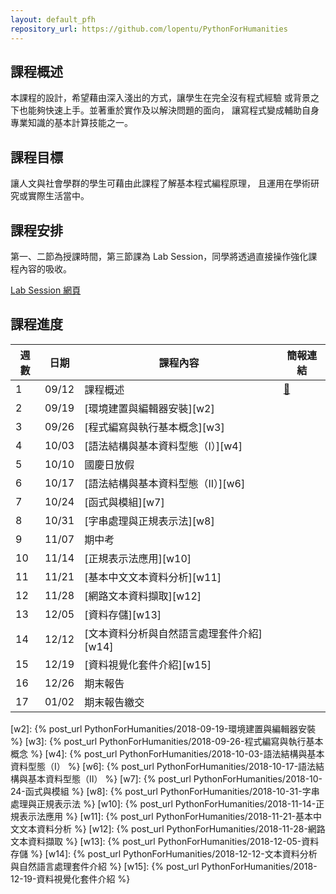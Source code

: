 ```yaml
---
layout: default_pfh
repository_url: https://github.com/lopentu/PythonForHumanities
---
```


## 課程概述

本課程的設計，希望藉由深入淺出的方式，讓學生在完全沒有程式經驗
或背景之下也能夠快速上手。並著重於實作及以解決問題的面向，
讓寫程式變成輔助自身專業知識的基本計算技能之一。

## 課程目標

讓人文與社會學群的學生可藉由此課程了解基本程式編程原理，
且運用在學術研究或實際生活當中。

## 課程安排

第一、二節為授課時間，第三節課為 Lab Session，同學將透過直接操作強化課程內容的吸收。

[Lab Session 網頁](lab)

## 課程進度

| 週數   |  日期    |課程內容                                      |簡報連結   |
|--------|----------|----------------------------------------------|-----------|
|   1    |  09/12   |課程概述                                      |  [🔗][s1] |
|   2    |  09/19   |[環境建置與編輯器安裝][w2]                    |           |
|   3    |  09/26   |[程式編寫與執行基本概念][w3]                  |           |
|   4    |  10/03   |[語法結構與基本資料型態（I）][w4]             |           |
|   5    |  10/10   |國慶日放假                                    |           |
|   6    |  10/17   |[語法結構與基本資料型態（II）][w6]            |           |
|   7    |  10/24   |[函式與模組][w7]                              |           |
|   8    |  10/31   |[字串處理與正規表示法][w8]                    |           |
|   9    |  11/07   |期中考                                        |           |
|   10   |  11/14   |[正規表示法應用][w10]                         |           |
|   11   |  11/21   |[基本中文文本資料分析][w11]                   |           |
|   12   |  11/28   |[網路文本資料擷取][w12]                       |           |
|   13   |  12/05   |[資料存儲][w13]                               |           |
|   14   |  12/12   |[文本資料分析與自然語言處理套件介紹][w14]     |           |
|   15   |  12/19   |[資料視覺化套件介紹][w15]                     |           |
|   16   |  12/26   |期末報告                                      |           |
|   17   |  01/02   |期末報告繳交                                  |           | 

[s1]: http://lopen.linguistics.ntu.edu.tw/orientation/orientation.html 
[w2]: {% post_url PythonForHumanities/2018-09-19-環境建置與編輯器安裝 %}
[w3]: {% post_url PythonForHumanities/2018-09-26-程式編寫與執行基本概念 %}
[w4]: {% post_url PythonForHumanities/2018-10-03-語法結構與基本資料型態（I） %}
[w6]: {% post_url PythonForHumanities/2018-10-17-語法結構與基本資料型態（II） %}
[w7]: {% post_url PythonForHumanities/2018-10-24-函式與模組 %}
[w8]: {% post_url PythonForHumanities/2018-10-31-字串處理與正規表示法 %}
[w10]: {% post_url PythonForHumanities/2018-11-14-正規表示法應用 %}
[w11]: {% post_url PythonForHumanities/2018-11-21-基本中文文本資料分析 %}
[w12]: {% post_url PythonForHumanities/2018-11-28-網路文本資料擷取 %}
[w13]: {% post_url PythonForHumanities/2018-12-05-資料存儲 %}
[w14]: {% post_url PythonForHumanities/2018-12-12-文本資料分析與自然語言處理套件介紹 %}
[w15]: {% post_url PythonForHumanities/2018-12-19-資料視覺化套件介紹 %}
